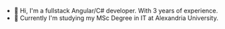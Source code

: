 - 🌱 Hi, I'm a fullstack Angular/C# developer. With 3 years of experience.
- 💞️ Currently I'm studying my MSc Degree in IT at Alexandria University.


<!---
aladdin4/aladdin4 is a ✨ special ✨ repository because its `README.md` (this file) appears on your GitHub profile.
You can click the Preview link to take a look at your changes.
[- 👀 I’m interested in Frontend Develompment | React - redux and other technologies in web dev. ecosystem
- 🌱 I’m currently learning GraphQl and serverside rendering with react
- 💞️ I’m looking to collaborate on any react project, and I have no problem working for free
- 📫 send me a msg on my gmail aladdin.ux@gmail.com or on linkedIN https://www.linkedin.com/in/aladdin-frontend/](url)
--->
